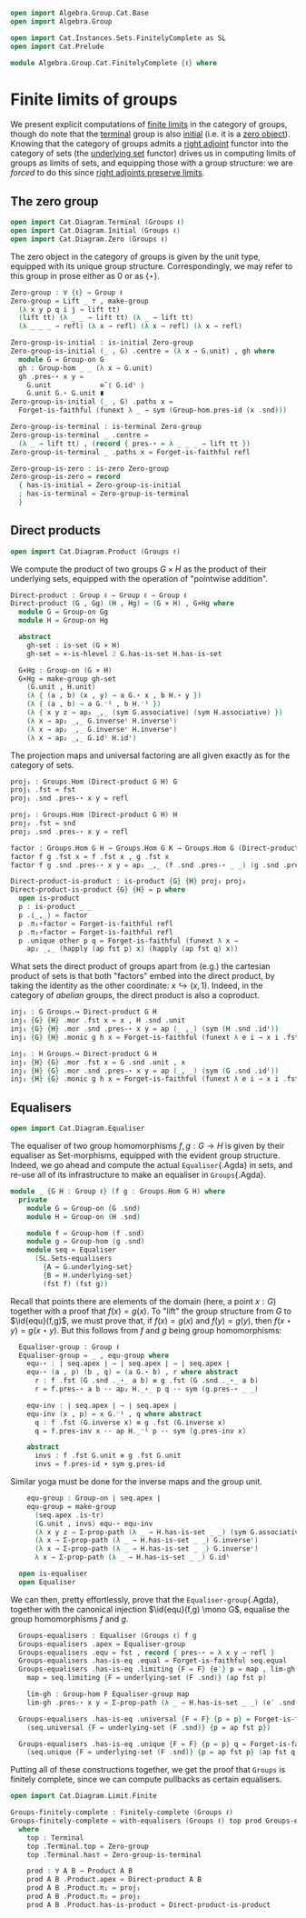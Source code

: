 ```agda
open import Algebra.Group.Cat.Base
open import Algebra.Group

open import Cat.Instances.Sets.FinitelyComplete as SL
open import Cat.Prelude

module Algebra.Group.Cat.FinitelyComplete {ℓ} where
```

<!--
```agda
open Group-hom
open Group-on
open Groups._↪_
private variable
  G H K : Group ℓ
```
-->

# Finite limits of groups

We present explicit computations of [finite limits] in the category of
groups, though do note that the [terminal] group is also [initial] (i.e.
it is a [zero object]). Knowing that the category of groups admits a
[right adjoint] functor into the category of sets (the [underlying set]
functor) drives us in computing limits of groups as limits of sets,
and equipping those with a group structure: we are _forced_ to do this
since [right adjoints preserve limits].

[finite limits]: Cat.Diagram.Limit.Finite.html
[terminal]: Cat.Diagram.Terminal.html
[initial]: Cat.Diagram.Initial.html
[zero object]: Cat.Diagram.Zero.html
[right adjoint]: Cat.Functor.Adjoint.html
[underlying set]: Algebra.Group.Cat.Base.html#the-underlying-set
[right adjoints preserve limits]: Cat.Functor.Adjoint.Continuous.html

## The zero group

```agda
open import Cat.Diagram.Terminal (Groups ℓ)
open import Cat.Diagram.Initial (Groups ℓ)
open import Cat.Diagram.Zero (Groups ℓ)
```

The zero object in the category of groups is given by the unit type,
equipped with its unique group structure. Correspondingly, we may refer
to this group in prose either as $0$ or as $\{\star\}$.

```agda
Zero-group : ∀ {ℓ} → Group ℓ
Zero-group = Lift _ ⊤ , make-group
  (λ x y p q i j → lift tt)
  (lift tt) (λ _ _ → lift tt) (λ _ → lift tt)
  (λ _ _ _ → refl) (λ x → refl) (λ x → refl) (λ x → refl)

Zero-group-is-initial : is-initial Zero-group
Zero-group-is-initial (_ , G) .centre = (λ x → G.unit) , gh where
  module G = Group-on G
  gh : Group-hom _ _ (λ x → G.unit)
  gh .pres-⋆ x y =
    G.unit            ≡˘⟨ G.idˡ ⟩
    G.unit G.⋆ G.unit ∎
Zero-group-is-initial (_ , G) .paths x =
  Forget-is-faithful (funext λ _ → sym (Group-hom.pres-id (x .snd)))

Zero-group-is-terminal : is-terminal Zero-group
Zero-group-is-terminal _ .centre =
  (λ _ → lift tt) , (record { pres-⋆ = λ _ _ _ → lift tt })
Zero-group-is-terminal _ .paths x = Forget-is-faithful refl

Zero-group-is-zero : is-zero Zero-group
Zero-group-is-zero = record
  { has-is-initial = Zero-group-is-initial
  ; has-is-terminal = Zero-group-is-terminal
  }
```

## Direct products

```agda
open import Cat.Diagram.Product (Groups ℓ)
```

We compute the product of two groups $G \times H$ as the product of
their underlying sets, equipped with the operation of "pointwise
addition".

```agda
Direct-product : Group ℓ → Group ℓ → Group ℓ
Direct-product (G , Gg) (H , Hg) = (G × H) , G×Hg where
  module G = Group-on Gg
  module H = Group-on Hg

  abstract
    gh-set : is-set (G × H)
    gh-set = ×-is-hlevel 2 G.has-is-set H.has-is-set

  G×Hg : Group-on (G × H)
  G×Hg = make-group gh-set
    (G.unit , H.unit)
    (λ { (a , b) (x , y) → a G.⋆ x , b H.⋆ y })
    (λ { (a , b) → a G.⁻¹ , b H.⁻¹ })
    (λ { x y z → ap₂ _,_ (sym G.associative) (sym H.associative) })
    (λ x → ap₂ _,_ G.inverseˡ H.inverseˡ)
    (λ x → ap₂ _,_ G.inverseʳ H.inverseʳ)
    (λ x → ap₂ _,_ G.idˡ H.idˡ)
```

The projection maps and universal factoring are all given exactly as for
the category of sets.

```agda
proj₁ : Groups.Hom (Direct-product G H) G
proj₁ .fst = fst
proj₁ .snd .pres-⋆ x y = refl

proj₂ : Groups.Hom (Direct-product G H) H
proj₂ .fst = snd
proj₂ .snd .pres-⋆ x y = refl

factor : Groups.Hom G H → Groups.Hom G K → Groups.Hom G (Direct-product H K)
factor f g .fst x = f .fst x , g .fst x
factor f g .snd .pres-⋆ x y = ap₂ _,_ (f .snd .pres-⋆ _ _) (g .snd .pres-⋆ _ _)

Direct-product-is-product : is-product {G} {H} proj₁ proj₂
Direct-product-is-product {G} {H} = p where
  open is-product
  p : is-product _ _
  p .⟨_,_⟩ = factor
  p .π₁∘factor = Forget-is-faithful refl
  p .π₂∘factor = Forget-is-faithful refl
  p .unique other p q = Forget-is-faithful (funext λ x →
    ap₂ _,_ (happly (ap fst p) x) (happly (ap fst q) x))
```

What sets the direct product of groups apart from (e.g.) the cartesian
product of sets is that both "factors" embed into the direct product, by
taking the identity as the other coordinate: $x \hookrightarrow (x, 1)$.
Indeed, in the category of _abelian_ groups, the direct product is also
a coproduct.

```agda
inj₁ : G Groups.↪ Direct-product G H
inj₁ {G} {H} .mor .fst x = x , H .snd .unit
inj₁ {G} {H} .mor .snd .pres-⋆ x y = ap (_ ,_) (sym (H .snd .idˡ))
inj₁ {G} {H} .monic g h x = Forget-is-faithful (funext λ e i → x i .fst e .fst)

inj₂ : H Groups.↪ Direct-product G H
inj₂ {H} {G} .mor .fst x = G .snd .unit , x
inj₂ {H} {G} .mor .snd .pres-⋆ x y = ap (_, _) (sym (G .snd .idˡ))
inj₂ {H} {G} .monic g h x = Forget-is-faithful (funext λ e i → x i .fst e .snd)
```

## Equalisers

```agda
open import Cat.Diagram.Equaliser
```

The equaliser of two group homomorphisms $f, g : G \to H$ is given by
their equaliser as Set-morphisms, equipped with the evident group
structure. Indeed, we go ahead and compute the actual `Equaliser`{.Agda}
in sets, and re-use all of its infrastructure to make an equaliser in
`Groups`{.Agda}.

```agda
module _ {G H : Group ℓ} (f g : Groups.Hom G H) where
  private
    module G = Group-on (G .snd)
    module H = Group-on (H .snd)

    module f = Group-hom (f .snd)
    module g = Group-hom (g .snd)
    module seq = Equaliser
      (SL.Sets-equalisers
        {A = G.underlying-set}
        {B = H.underlying-set}
        (fst f) (fst g))
```

Recall that points there are elements of the domain (here, a point $x :
G$) together with a proof that $f(x) = g(x)$. To "lift" the group
structure from $G$ to $\id{equ}(f,g)$, we must prove that, if $f(x)
= g(x)$ and $f(y) = g(y)$, then $f(x\star y) = g(x\star y)$. But this
follows from $f$ and $g$ being group homomorphisms:

```agda
  Equaliser-group : Group ℓ
  Equaliser-group = _ , equ-group where
    equ-⋆ : ∣ seq.apex ∣ → ∣ seq.apex ∣ → ∣ seq.apex ∣
    equ-⋆ (a , p) (b , q) = (a G.⋆ b) , r where abstract
      r : f .fst (G .snd ._⋆_ a b) ≡ g .fst (G .snd ._⋆_ a b)
      r = f.pres-⋆ a b ·· ap₂ H._⋆_ p q ·· sym (g.pres-⋆ _ _)

    equ-inv : ∣ seq.apex ∣ → ∣ seq.apex ∣
    equ-inv (x , p) = x G.⁻¹ , q where abstract
      q : f .fst (G.inverse x) ≡ g .fst (G.inverse x)
      q = f.pres-inv x ·· ap H._⁻¹ p ·· sym (g.pres-inv x)

    abstract
      invs : f .fst G.unit ≡ g .fst G.unit
      invs = f.pres-id ∙ sym g.pres-id
```

Similar yoga must be done for the inverse maps and the group unit.

```agda
    equ-group : Group-on ∣ seq.apex ∣
    equ-group = make-group
      (seq.apex .is-tr)
      (G.unit , invs) equ-⋆ equ-inv
      (λ x y z → Σ-prop-path (λ _ → H.has-is-set _ _) (sym G.associative))
      (λ x → Σ-prop-path (λ _ → H.has-is-set _ _) G.inverseˡ)
      (λ x → Σ-prop-path (λ _ → H.has-is-set _ _) G.inverseʳ)
      λ x → Σ-prop-path (λ _ → H.has-is-set _ _) G.idˡ

  open is-equaliser
  open Equaliser
```

We can then, pretty effortlessly, prove that the
`Equaliser-group`{.Agda}, together with the canonical injection
$\id{equ}(f,g) \mono G$, equalise the group homomorphisms $f$ and
$g$.

```agda
  Groups-equalisers : Equaliser (Groups ℓ) f g
  Groups-equalisers .apex = Equaliser-group
  Groups-equalisers .equ = fst , record { pres-⋆ = λ x y → refl }
  Groups-equalisers .has-is-eq .equal = Forget-is-faithful seq.equal
  Groups-equalisers .has-is-eq .limiting {F = F} {e′} p = map , lim-gh where
    map = seq.limiting {F = underlying-set (F .snd)} (ap fst p)

    lim-gh : Group-hom F Equaliser-group map
    lim-gh .pres-⋆ x y = Σ-prop-path (λ _ → H.has-is-set _ _) (e′ .snd .pres-⋆ _ _)

  Groups-equalisers .has-is-eq .universal {F = F} {p = p} = Forget-is-faithful
    (seq.universal {F = underlying-set (F .snd)} {p = ap fst p})

  Groups-equalisers .has-is-eq .unique {F = F} {p = p} q = Forget-is-faithful
    (seq.unique {F = underlying-set (F .snd)} {p = ap fst p} (ap fst q))
```

Putting all of these constructions together, we get the proof that
`Groups` is finitely complete, since we can compute pullbacks as certain
equalisers.

```agda
open import Cat.Diagram.Limit.Finite

Groups-finitely-complete : Finitely-complete (Groups ℓ)
Groups-finitely-complete = with-equalisers (Groups ℓ) top prod Groups-equalisers
  where
    top : Terminal
    top .Terminal.top = Zero-group
    top .Terminal.has⊤ = Zero-group-is-terminal

    prod : ∀ A B → Product A B
    prod A B .Product.apex = Direct-product A B
    prod A B .Product.π₁ = proj₁
    prod A B .Product.π₂ = proj₂
    prod A B .Product.has-is-product = Direct-product-is-product
```